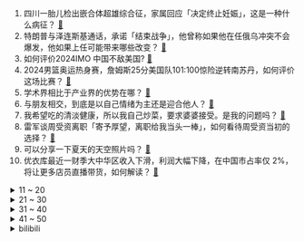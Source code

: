 1. 四川一胎儿检出嵌合体超雄综合征，家属回应「决定终止妊娠」，这是一种什么病征？ [:link:](https://www.zhihu.com/question/662107256)
2. 特朗普与泽连斯基通话，承诺「结束战争」，他曾称如果他在任俄乌冲突不会爆发，他如果上任可能带来哪些改变？ [:link:](https://www.zhihu.com/question/662115111)
3. 如何评价2024IMO 中国不敌美国? [:link:](https://www.zhihu.com/question/662130364)
4. 2024男篮奥运热身赛，詹姆斯25分美国队101:100惊险逆转南苏丹，如何评价这场比赛？ [:link:](https://www.zhihu.com/question/662165862)
5. 学术界相比于产业界的优势在哪？ [:link:](https://www.zhihu.com/question/661958857)
6. 与朋友相交，到底是以自己情绪为主还是迎合他人？ [:link:](https://www.zhihu.com/question/636847046)
7. 我希望吃的清淡健康，所以我自己炒菜，要求婆婆接受。是我的问题吗？ [:link:](https://www.zhihu.com/question/661829459)
8. 雷军谈周受资离职「寄予厚望，离职给我当头一棒」，如何看待周受资当初的选择？ [:link:](https://www.zhihu.com/question/662047841)
9. 可以分享一下夏天的天空照片吗？ [:link:](https://www.zhihu.com/question/661668784)
10. 优衣库最近一财季大中华区收入下滑，利润大幅下降，在中国市占率仅 2%，将让更多店员直播带货，如何解读？ [:link:](https://www.zhihu.com/question/662051404)
<details>
<summary>11 ~ 20</summary>

11. 国际法院历史性裁定「以色列占领巴勒斯坦领土『非法』」，会带来哪些影响？目前巴以冲突局势如何？ [:link:](https://www.zhihu.com/question/662092248)
12. 印尼声称「为了自保」拟对部分中国产品征收高达 200% 的关税，如何看待印尼此举？将产生什么影响？ [:link:](https://www.zhihu.com/question/660696609)
13. 吴艳妮要是在巴黎奥运会拿到金牌，她能不能算是女版刘翔? [:link:](https://www.zhihu.com/question/662044562)
14. 媒体报道网购女装退货率高达 80%，不能都怪「仅退款」，买家与卖家双方存在哪些问题？该如何解决？ [:link:](https://www.zhihu.com/question/662084160)
15. 怎样评价小米SU7 ULTRA? [:link:](https://www.zhihu.com/question/662057436)
16. 怎么看待哈工大的录取分数超过南京大学？ [:link:](https://www.zhihu.com/question/662025136)
17. 四川一女子实名举报公婆名下有巨额不明财产，涉事单位回应「被举报人已退休，正调查」，真实情况如何？ [:link:](https://www.zhihu.com/question/662017077)
18. 在社会上懂得感恩的人都混的怎么样? [:link:](https://www.zhihu.com/question/444444378)
19. “川普”和“特朗普”两种翻译谁会笑到最后？ [:link:](https://www.zhihu.com/question/47933418)
20. 浙江温州一男子捅伤医生后跳楼，医生经抢救无效不幸去世，目前情况如何？具体原因是什么？ [:link:](https://www.zhihu.com/question/662028170)
</details>
<details>
<summary>21 ~ 30</summary>

21. 日本动漫之中那种白衣红袴打扮的美感来自何处？ [:link:](https://www.zhihu.com/question/661435579)
22. 如何评价小米在发布会上预告的SU7 ultra prototype? 对这辆车的量产版有怎样的期待？ [:link:](https://www.zhihu.com/question/662051146)
23. 装甲兵、装甲骑兵、装甲猎兵、装甲掷弹兵、装甲步兵有什么区别？ [:link:](https://www.zhihu.com/question/622209724)
24. 飞花令挑战|你会如何创作包含「影」字的诗句？ [:link:](https://www.zhihu.com/question/662036659)
25. 外包是一种什么体验？ [:link:](https://www.zhihu.com/question/313850393)
26. 爱情与前途选哪个？ [:link:](https://www.zhihu.com/question/660623045)
27. 电影《你的名字。》重映，时隔多年再看，你对这部电影有何评价？ [:link:](https://www.zhihu.com/question/661690002)
28. 梅西加盟迈阿密国际一周年，你怎么评价这一年以来梅西的表现？ [:link:](https://www.zhihu.com/question/661877703)
29. 印度外交技术是不是世界级的? [:link:](https://www.zhihu.com/question/466211890)
30. 陕西商洛一大桥因突发暴雨山洪塌方，已致 12 人遇难，31 人失联，目前情况如何？ [:link:](https://www.zhihu.com/question/662088831)
</details>
<details>
<summary>31 ~ 40</summary>

31. 华为如果多招人，严格执行八小时工作制，降低人均薪酬，会比现在好吗？ [:link:](https://www.zhihu.com/question/662018883)
32. 人真的无法取得认知以外的钱吗？ [:link:](https://www.zhihu.com/question/661906259)
33. 一件衣服穿了3、4年，在生活中会被人「嘲笑」吗？ [:link:](https://www.zhihu.com/question/659395489)
34. 有没有适合小学生参与的夏日水上运动项目，既能消暑又能锻炼身体？ [:link:](https://www.zhihu.com/question/661959378)
35. 隆美尔跟朱可夫谁更强？ [:link:](https://www.zhihu.com/question/451072832)
36. 你都有过哪些外号？ [:link:](https://www.zhihu.com/question/45949542)
37. 李白是大唐第一浪漫主义诗人，你认为哪首诗体现了这点？ [:link:](https://www.zhihu.com/question/661843590)
38. 如何让自己更加自信呢？ [:link:](https://www.zhihu.com/question/662050887)
39. 为什么二游削弱角色会有人去告，竞技类游戏却可以随意对付费角色进行平衡性调整？ [:link:](https://www.zhihu.com/question/661849814)
40. 《长相思2》明明玱玹是亲孙子，为什么外爷不帮玱玹，反而不断阻止他和小夭在一起？ ? [:link:](https://www.zhihu.com/question/661877853)
</details>
<details>
<summary>41 ~ 50</summary>

41. 爱一个人，如果放不下，你会愿意等吗？ [:link:](https://www.zhihu.com/question/660603534)
42. 活了这么久，你悟出什么道理 ？ [:link:](https://www.zhihu.com/question/658136037)
43. 天涯论坛，对你产生过什么影响？ [:link:](https://www.zhihu.com/question/645926728)
44. 用一句话证明你现在正在上大学? [:link:](https://www.zhihu.com/question/659804790)
45. 如何评价雷军的造车梦？ [:link:](https://www.zhihu.com/question/662006020)
46. 2024 LPL 夏季赛JDG 1:2 BLG，如何评价这场比赛？ [:link:](https://www.zhihu.com/question/662131383)
47. 有哪些苹果手机知识，是真正懂苹果手机的人才知道的？ [:link:](https://www.zhihu.com/question/635779594)
48. 微软蓝屏疑因网安公司 CrowdStrike 更新导致，此事是否暴露了微软的软件管理缺陷问题？ [:link:](https://www.zhihu.com/question/662037951)
49. 怎样判断父母是不是真的爱你？ [:link:](https://www.zhihu.com/question/321353759)
50. 怎样让9岁的小朋友明白，打游戏为生不靠谱？ [:link:](https://www.zhihu.com/question/661734548)
</details><details>
<summary>bilibili</summary>

</details>